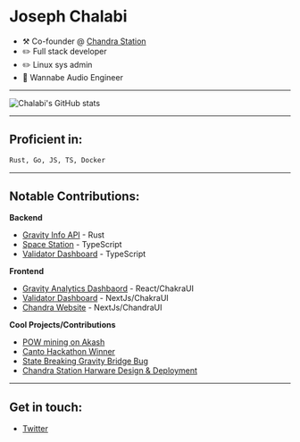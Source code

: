 # Joseph Chalabi
-   :hammer_and_pick: Co-founder @ [Chandra Station](https://chandrastation.com)
-   :pencil2: Full stack developer
-   :pencil2: Linux sys admin
-   🎵 Wannabe Audio Engineer
---

![Chalabi's GitHub stats](https://github-readme-stats.vercel.app/api?username=chalabi2&theme=dark&show_icons=true)

---
## Proficient in:
```bash
Rust, Go, JS, TS, Docker
```
---

## Notable Contributions:
**Backend**
* [Gravity Info API](https://github.com/Gravity-Bridge/gravity-info-api) - Rust
* [Space Station](https://github.com/ChandraStation/space-station) - TypeScript
* [Validator Dashboard](https://github.com/chalabi2/validator-dashboard) - TypeScript

**Frontend**
* [Gravity Analytics Dashbaord](https://github.com/chalabi2/gravity-dashboard) - React/ChakraUI
* [Validator Dashboard](https://github.com/chalabi2/validator-dashboard) - NextJs/ChakraUI
* [Chandra Website](https://github.com/chalabi2/chandra-website) - NextJs/ChandraUI

**Cool Projects/Contributions** 
* [POW mining on Akash](https://github.com/chandrastation/pkt-on-akt)
* [Canto Hackathon Winner]()
* [State Breaking Gravity Bridge Bug]()
* [Chandra Station Harware Design & Deployment]()
---
## Get in touch:
* [Twitter](https://twitter.com/chalabi_joseph)

